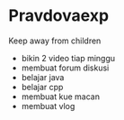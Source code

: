 # Pravdovaexp
Keep away from children
- bikin 2 video tiap minggu
- membuat forum diskusi
- belajar java
- belajar cpp
- membuat kue macan
- membuat vlog
